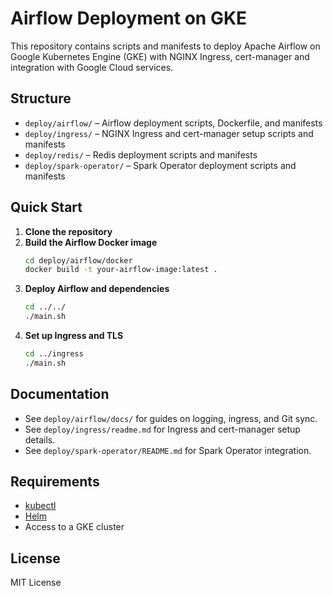 # Airflow Deployment on GKE

This repository contains scripts and manifests to deploy Apache Airflow on Google Kubernetes Engine (GKE) with NGINX Ingress, cert-manager and integration with Google Cloud services.

## Structure

- `deploy/airflow/` – Airflow deployment scripts, Dockerfile, and manifests
- `deploy/ingress/` – NGINX Ingress and cert-manager setup scripts and manifests
- `deploy/redis/` – Redis deployment scripts and manifests
- `deploy/spark-operator/` – Spark Operator deployment scripts and manifests

## Quick Start

1. **Clone the repository**
2. **Build the Airflow Docker image**
   ```sh
   cd deploy/airflow/docker
   docker build -t your-airflow-image:latest .
   ```
3. **Deploy Airflow and dependencies**
   ```sh
   cd ../../
   ./main.sh
   ```
4. **Set up Ingress and TLS**
   ```sh
   cd ../ingress
   ./main.sh
   ```

## Documentation

- See `deploy/airflow/docs/` for guides on logging, ingress, and Git sync.
- See `deploy/ingress/readme.md` for Ingress and cert-manager setup details.
- See `deploy/spark-operator/README.md` for Spark Operator integration.

## Requirements

- [kubectl](https://kubernetes.io/docs/tasks/tools/)
- [Helm](https://helm.sh/)
- Access to a GKE cluster

## License

MIT License